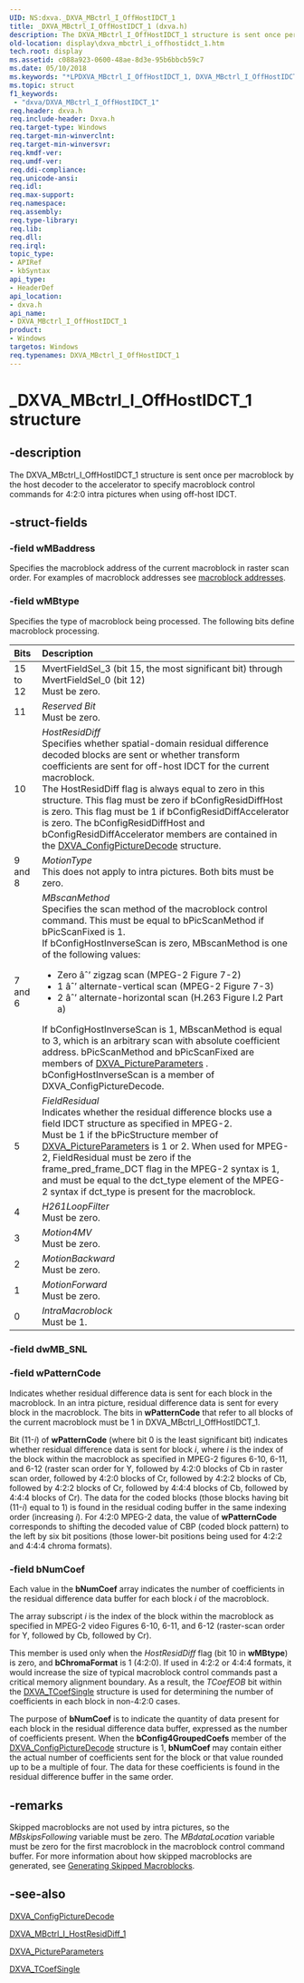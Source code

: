 ```yaml
---
UID: NS:dxva._DXVA_MBctrl_I_OffHostIDCT_1
title: _DXVA_MBctrl_I_OffHostIDCT_1 (dxva.h)
description: The DXVA_MBctrl_I_OffHostIDCT_1 structure is sent once per macroblock by the host decoder to the accelerator to specify macroblock control commands for 4:2:0 intra pictures when using off-host IDCT.
old-location: display\dxva_mbctrl_i_offhostidct_1.htm
tech.root: display
ms.assetid: c088a923-0600-48ae-8d3e-95b6bbcb59c7
ms.date: 05/10/2018
ms.keywords: "*LPDXVA_MBctrl_I_OffHostIDCT_1, DXVA_MBctrl_I_OffHostIDCT_1, DXVA_MBctrl_I_OffHostIDCT_1 structure [Display Devices], _DXVA_MBctrl_I_OffHostIDCT_1, display.dxva_mbctrl_i_offhostidct_1, dxva/DXVA_MBctrl_I_OffHostIDCT_1, dxvaref_2ad46e82-c043-45f2-8ec9-e174e9b21e6e.xml"
ms.topic: struct
f1_keywords:
 - "dxva/DXVA_MBctrl_I_OffHostIDCT_1"
req.header: dxva.h
req.include-header: Dxva.h
req.target-type: Windows
req.target-min-winverclnt: 
req.target-min-winversvr: 
req.kmdf-ver: 
req.umdf-ver: 
req.ddi-compliance: 
req.unicode-ansi: 
req.idl: 
req.max-support: 
req.namespace: 
req.assembly: 
req.type-library: 
req.lib: 
req.dll: 
req.irql: 
topic_type:
- APIRef
- kbSyntax
api_type:
- HeaderDef
api_location:
- dxva.h
api_name:
- DXVA_MBctrl_I_OffHostIDCT_1
product:
- Windows
targetos: Windows
req.typenames: DXVA_MBctrl_I_OffHostIDCT_1
---
```


# _DXVA_MBctrl_I_OffHostIDCT_1 structure


## -description


The DXVA_MBctrl_I_OffHostIDCT_1 structure is sent once per macroblock by the host decoder to the accelerator to specify macroblock control commands for 4:2:0 intra pictures when using off-host IDCT. 


## -struct-fields




### -field wMBaddress

Specifies the macroblock address of the current macroblock in raster scan order. For examples of macroblock addresses see <a href="https://docs.microsoft.com/windows-hardware/drivers/display/macroblock-addresses">macroblock addresses</a>.


### -field wMBtype

Specifies the type of macroblock being processed. The following bits define macroblock processing.

| **Bits** | **Description** | 
|:--|:--|
| 15 to 12 | MvertFieldSel_3 (bit 15, the most significant bit) through MvertFieldSel_0 (bit 12)<br/>Must be zero. | 
| 11 | *Reserved Bit*<br/>Must be zero. | 
| 10 | *HostResidDiff*<br/>Specifies whether spatial-domain residual difference decoded blocks are sent or whether transform coefficients are sent for off-host IDCT for the current macroblock.<br/>The HostResidDiff flag is always equal to zero in this structure. This flag must be zero if bConfigResidDiffHost is zero. This flag must be 1 if bConfigResidDiffAccelerator is zero. The bConfigResidDiffHost and bConfigResidDiffAccelerator members are contained in the [DXVA_ConfigPictureDecode](https://docs.microsoft.com/windows-hardware/drivers/ddi/dxva/ns-dxva-_dxva_configpicturedecode)  structure. | 
| 9 and 8 | *MotionType*<br/>This does not apply to intra pictures. Both bits must be zero. | 
| 7 and 6 | *MBscanMethod*<br/>Specifies the scan method of the macroblock control command. This must be equal to bPicScanMethod if bPicScanFixed is 1.<br/>If bConfigHostInverseScan is zero, MBscanMethod is one of the following values:<ul><li>Zero âˆ’ zigzag scan (MPEG-2 Figure 7-2)</li><li>1 âˆ’ alternate-vertical scan (MPEG-2 Figure 7-3)</li><li>2 âˆ’ alternate-horizontal scan (H.263 Figure I.2 Part a)</li></ul>If bConfigHostInverseScan is 1, MBscanMethod is equal to 3, which is an arbitrary scan with absolute coefficient address. bPicScanMethod and bPicScanFixed are members of [DXVA_PictureParameters](https://docs.microsoft.com/windows-hardware/drivers/ddi/dxva/ns-dxva-_dxva_pictureparameters) . bConfigHostInverseScan is a member of DXVA_ConfigPictureDecode. |
| 5 | *FieldResidual*<br/>Indicates whether the residual difference blocks use a field IDCT structure as specified in MPEG-2.<br/>Must be 1 if the bPicStructure member of [DXVA_PictureParameters](https://docs.microsoft.com/windows-hardware/drivers/ddi/dxva/ns-dxva-_dxva_pictureparameters)  is 1 or 2. When used for MPEG-2, FieldResidual must be zero if the frame_pred_frame_DCT flag in the MPEG-2 syntax is 1, and must be equal to the dct_type element of the MPEG-2 syntax if dct_type is present for the macroblock. | 
| 4 | *H261LoopFilter*<br/>Must be zero. | 
| 3 | *Motion4MV*<br/>Must be zero. | 
| 2 | *MotionBackward*<br/>Must be zero. | 
| 1 | *MotionForward*<br/>Must be zero. | 
| 0 | *IntraMacroblock*<br/>Must be 1. | 

### -field dwMB_SNL


### -field wPatternCode

Indicates whether residual difference data is sent for each block in the macroblock. In an intra picture, residual difference data is sent for every block in the macroblock. The bits in <b>wPatternCode</b> that refer to all blocks of the current macroblock must be 1 in DXVA_MBctrl_I_OffHostIDCT_1.

Bit (11-<i>i</i>) of <b>wPatternCode</b> (where bit 0 is the least significant bit) indicates whether residual difference data is sent for block <i>i</i>, where <i>i</i> is the index of the block within the macroblock as specified in MPEG-2 figures 6-10, 6-11, and 6-12 (raster scan order for Y, followed by 4:2:0 blocks of Cb in raster scan order, followed by 4:2:0 blocks of Cr, followed by 4:2:2 blocks of Cb, followed by 4:2:2 blocks of Cr, followed by 4:4:4 blocks of Cb, followed by 4:4:4 blocks of Cr). The data for the coded blocks (those blocks having bit (11-<i>i</i>) equal to 1) is found in the residual coding buffer in the same indexing order (increasing <i>i</i>). For 4:2:0 MPEG-2 data, the value of <b>wPatternCode</b> corresponds to shifting the decoded value of CBP (coded block pattern) to the left by six bit positions (those lower-bit positions being used for 4:2:2 and 4:4:4 chroma formats).


### -field bNumCoef

Each value in the <b>bNumCoef</b> array indicates the number of coefficients in the residual difference data buffer for each block <i>i</i> of the macroblock. 

The array subscript <i>i</i> is the index of the block within the macroblock as specified in MPEG-2 video Figures 6-10, 6-11, and 6-12 (raster-scan order for Y, followed by Cb, followed by Cr). 

This member is used only when the <i>HostResidDiff</i> flag (bit 10 in <b>wMBtype</b>) is zero, and <b>bChromaFormat</b> is 1 (4:2:0). If used in 4:2:2 or 4:4:4 formats, it would increase the size of typical macroblock control commands past a critical memory alignment boundary. As a result, the <i>TCoefEOB</i> bit within the <a href="https://docs.microsoft.com/windows-hardware/drivers/ddi/dxva/ns-dxva-_dxva_tcoefsingle">DXVA_TCoefSingle</a> structure is used for determining the number of coefficients in each block in non-4:2:0 cases.

The purpose of <b>bNumCoef</b> is to indicate the quantity of data present for each block in the residual difference data buffer, expressed as the number of coefficients present. When the <b>bConfig4GroupedCoefs</b> member of the <a href="https://docs.microsoft.com/windows-hardware/drivers/ddi/dxva/ns-dxva-_dxva_configpicturedecode">DXVA_ConfigPictureDecode</a> structure is 1, <b>bNumCoef</b> may contain either the actual number of coefficients sent for the block or that value rounded up to be a multiple of four. The data for these coefficients is found in the residual difference buffer in the same order.


## -remarks



Skipped macroblocks are not used by intra pictures, so the <i>MBskipsFollowing</i> variable must be zero. The <i>MBdataLocation</i> variable must be zero for the first macroblock in the macroblock control command buffer. For more information about how skipped macroblocks are generated, see <a href="https://docs.microsoft.com/windows-hardware/drivers/display/generating-skipped-macroblocks">Generating Skipped Macroblocks</a>.




## -see-also




<a href="https://docs.microsoft.com/windows-hardware/drivers/ddi/dxva/ns-dxva-_dxva_configpicturedecode">DXVA_ConfigPictureDecode</a>



<a href="https://docs.microsoft.com/windows-hardware/drivers/ddi/dxva/ns-dxva-_dxva_mbctrl_i_hostresiddiff_1">DXVA_MBctrl_I_HostResidDiff_1</a>



<a href="https://docs.microsoft.com/windows-hardware/drivers/ddi/dxva/ns-dxva-_dxva_pictureparameters">DXVA_PictureParameters</a>



<a href="https://docs.microsoft.com/windows-hardware/drivers/ddi/dxva/ns-dxva-_dxva_tcoefsingle">DXVA_TCoefSingle</a>
 

 


